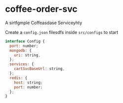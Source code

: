 # coffee-order-svc

A sirtfgmple Coffeasdase Serviceyhty

Create a `config.json` filesdfs inside `src/configs` to start

```js
interface Config {
  port: number;
  mongodb: {
    uri: string,
  };
  services: {
    cartSvcBaseUrl: string,
  };
  redis: {
    host: string;
    port: number;
  };
}
```
